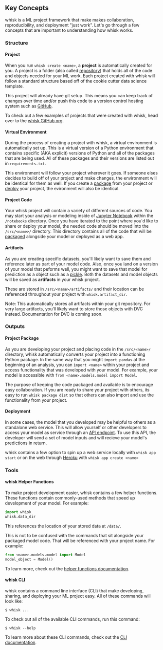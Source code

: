 ## Key Concepts

whisk is a ML project framework that make makes collaboration, reproducibility, and deployment "just work". Let's go through a few concepts that are important to understanding how whisk works.

### Structure

#### Project

When you run `whisk create <name>`, a **project** is automatically created for you. A project is a folder (also called [repository](https://help.github.com/en/github/creating-cloning-and-archiving-repositories/about-repositories)) that holds all of the code and objects needed for your ML work. Each project created with whisk will follow a standard structure based off of the cookie cutter data science template.

This project will already have git setup. This means you can keep track of changes over time and/or push this code to a version control hosting system such as [GitHub](https://github.com/).

To check out a few examples of projects that were created with whisk, head over to the [whisk GitHub org](https://github.com/whisk-ml).

#### Virtual Environment

During the process of creating a project with whisk, a virtual environment is automatically set up. This is a virtual version of a Python environment that contains specific (AKA explicit) versions of Python and all of the packages that are being used. All of these packages and their versions are listed out in `requirements.txt`.

This environment will follow your project wherever it goes. If someone elses decides to build off of your project and make changes, the environment will be identical for them as well. If you create a [package](#project-package) from your project or [deploy](#deployment) your project, the evironment will also be identical.

#### Project Code

Your whisk project will contain a variety of different sources of code. You may start your analysis or modeling inside of [Jupyter Notebook](https://jupyter.org/) within the `/notebooks` directory. Once you have iterated to the point where you'd like to share or deploy your model, the needed code should be moved into the `/src/<name>/` directory. This directory contains all of the code that will be [packaged](#project-package) alongside your model or deployed as a web app.

#### Artifacts

As you are creating specific datasets, you'll likely want to save them and reference later as part of your model code. Also, once you land on a version of your model that peforms well, you might want to save that model for prediction as a object such as a [pickle](https://docs.python.org/3/library/pickle.html). Both the datasets and model objects will be saved as **artifacts** in your whisk project. 

These are stored in `/src/<name>/artifacts/` and their location can be referenced throughout your project with `whisk.artifact_dir`.

Note: This automatically stores all artifacts within your git repository. For very large artifacts, you'll likely want to store those objects with DVC instead. Documentation for DVC is coming soon.

### Outputs

#### Project Package

As you are developing your project and placing code in the `/src/<name>/` directory, whisk automatically converts your project into a functioning Python package. In the same way that you might `import pandas` at the beginning of an analysis, you can `import <name>` within your project and access functionality that was developed with your model. For example, your model is accessible with `from <name>.models.model import Model`.

The purpose of keeping the code packaged and available is to encourage easy collaboration. If you are ready to share your project with others, its easy to run `whisk package dist` so that others can also import and use the functionality from your project.

#### Deployment

In some cases, the model that you developed may be helpful to others as a standalone web service. This will allow yourself or other developers to access your model as service through an [API endpoint](https://smartbear.com/learn/performance-monitoring/api-endpoints/). To use this API, the developer will send a set of model inputs and will recieve your model's predictions in return.

whisk contains a few option to spin up a web service locally with `whisk app start` or on the web through [Heroku](https://www.heroku.com/) with `whisk app create <name>`

### Tools

#### whisk Helper Functions

To make project development easier, whisk contains a few helper functions. These functions contain commonly-used methods that speed up development of your model. For example:

```py
import whisk
whisk.data_dir
```
This references the location of your stored data at `/data/`.

This is not to be confused with the commands that sit alongside your packaged model code. That will be referenced with your project name. For example:

```py
from <name>.models.model import Model
model_object = Model()
```

To learn more, check out the [helper functions documentation](#).

#### whisk CLI

whisk contains a command line interface (CLI) that make developing, sharing, and deploying your ML project easy. All of these commands will look like:
```
$ whisk ...
```

To check out all of the available CLI commands, run this command:

```
$ whisk --help
```
To learn more about these CLI commands, check out the [CLI documentation](cli_reference.html).
